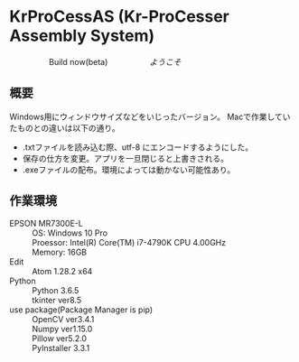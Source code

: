 # KrProCessAS (Kr-ProCesser Assembly System)
　　　　　Build now(beta)
　　　　　*ようこそ*

## 概要
Windows用にウィンドウサイズなどをいじったバージョン。
Macで作業していたものとの違いは以下の通り。

- .txtファイルを読み込む際、utf-8 にエンコードするようにした。
- 保存の仕方を変更。アプリを一旦閉じると上書きされる。
- .exeファイルの配布。環境によっては動かない可能性あり。

## 作業環境
<dl>
  <dt>EPSON MR7300E-L</dt>
  <dd>OS: Windows 10 Pro</dd>
  <dd>Proessor: Intel(R) Core(TM) i7-4790K CPU 4.00GHz</dd>
  <dd>Memory: 16GB</dd>
  <dt>Edit</dt>
  <dd>Atom 1.28.2 x64</dd>
  <dt>Python</dt>
  <dd>Python 3.6.5</dd>
  <dd>tkinter ver8.5</dd>
  <dt>use package(Package Manager is pip)</dt>
  <dd>OpenCV ver3.4.1</dd>
  <dd>Numpy ver1.15.0</dd>
  <dd>Pillow ver5.2.0</dd>
  <dd>PyInstaller 3.3.1</dd>
</dl> 